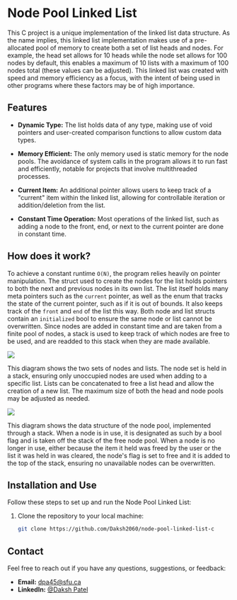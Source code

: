 # Node Pool Linked List

This C project is a unique implementation of the linked list data structure. As the name implies, this linked list implementation makes use of a pre-allocated pool of memory to create both a set of list heads and nodes. For example, the head set allows for 10 heads while the node set allows for 100 nodes by default, this enables a maximum of 10 lists with a maximum of 100 nodes total (these values can be adjusted). This linked list was created with speed and memory efficiency as a focus, with the intent of being used in other programs where these factors may be of high importance. 

## Features

- **Dynamic Type:** The list holds data of any type, making use of void pointers and user-created comparison functions to allow custom data types.

- **Memory Efficient:** The only memory used is static memory for the node pools. The avoidance of system calls in the program allows it to run fast and efficiently, notable for projects that involve multithreaded processes.

- **Current Item:** An additional pointer allows users to keep track of a "current" item within the linked list, allowing for controllable iteration or addition/deletion from the list.

- **Constant Time Operation:** Most operations of the linked list, such as adding a node to the front, end, or next to the current pointer are done in constant time.

## How does it work?

To achieve a constant runtime `O(N)`, the program relies heavily on pointer manipulation. The struct used to create the nodes for the list holds pointers to both the next and previous nodes in its own list. The list itself holds many meta pointers such as the `current` pointer, as well as the enum that tracks the state of the current pointer, such as if it is out of bounds. It also keeps track of the `front` and `end` of the list this way. Both node and list structs contain an `initialized` bool to ensure the same node or list cannot be overwritten. Since nodes are added in constant time and are taken from a finite pool of nodes, a stack is used to keep track of which nodes are free to be used, and are readded to this stack when they are made available.

![](images/.png)

This diagram shows the two sets of nodes and lists. The node set is held in a stack, ensuring only unoccupied nodes are used when adding to a specific list. Lists can be concatenated to free a list head and allow the creation of a new list. The maximum size of both the head and node pools may be adjusted as needed.

![](images/.png)

This diagram shows the data structure of the node pool, implemented through a stack. When a node is in use, it is designated as such by a bool flag and is taken off the stack of the free node pool. When a node is no longer in use, either because the item it held was freed by the user or the list it was held in was cleared, the node's flag is set to free and it is added to the top of the stack, ensuring no unavailable nodes can be overwritten.

## Installation and Use

Follow these steps to set up and run the Node Pool Linked List:

1. Clone the repository to your local machine:

   ```bash
   git clone https://github.com/Daksh2060/node-pool-linked-list-c
   ```

## Contact

Feel free to reach out if you have any questions, suggestions, or feedback:

- **Email:** dpa45@sfu.ca
- **LinkedIn:** [@Daksh Patel](https://www.linkedin.com/in/daksh-patel-956622290/)